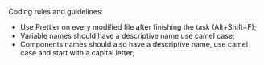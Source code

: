 Coding rules and guidelines:
- Use Prettier on every modified file after finishing the task (Alt+Shift+F);
- Variable names should have a descriptive name use camel case;
- Components names should also have a descriptive name, use camel case and start with a capital letter;
